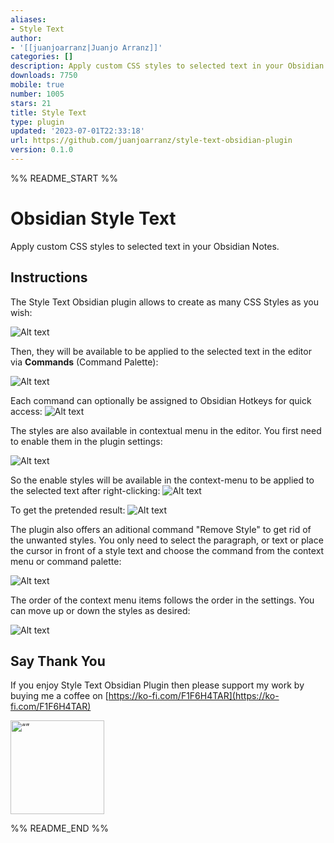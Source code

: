 ```yaml
---
aliases:
- Style Text
author:
- '[[juanjoarranz|Juanjo Arranz]]'
categories: []
description: Apply custom CSS styles to selected text in your Obsidian Notes.
downloads: 7750
mobile: true
number: 1005
stars: 21
title: Style Text
type: plugin
updated: '2023-07-01T22:33:18'
url: https://github.com/juanjoarranz/style-text-obsidian-plugin
version: 0.1.0
---
```


%% README_START %%

# Obsidian Style Text

Apply custom CSS styles to selected text in your Obsidian Notes.


## Instructions

The Style Text Obsidian plugin allows to create as many CSS Styles as you wish:

![Alt text](https://raw.githubusercontent.com/juanjoarranz/style-text-obsidian-plugin/HEAD/assets/image-styles.png)

Then, they will be available to be applied to the selected text in the editor via **Commands** (Command Palette):

![Alt text](https://raw.githubusercontent.com/juanjoarranz/style-text-obsidian-plugin/HEAD/assets/command-palette.png)

Each command can optionally be assigned to Obsidian Hotkeys for quick access:
![Alt text](https://raw.githubusercontent.com/juanjoarranz/style-text-obsidian-plugin/HEAD/assets/assing-hotkeys.png)


The styles are also available in contextual menu in the editor. You first need to enable them in the plugin settings:

![Alt text](https://raw.githubusercontent.com/juanjoarranz/style-text-obsidian-plugin/HEAD/assets/enable-contextual-menu.png)

So the enable styles will be available in the context-menu to be applied to the selected text after right-clicking:
![Alt text](https://raw.githubusercontent.com/juanjoarranz/style-text-obsidian-plugin/HEAD/assets/context-menu.png)

To get the pretended result:
![Alt text](https://raw.githubusercontent.com/juanjoarranz/style-text-obsidian-plugin/HEAD/assets/pretended-result.png)


The plugin also offers an aditional command "Remove Style" to get rid of the unwanted styles. You only need to select the paragraph, or text or place the cursor in front of a style text and choose the command from the context menu or command palette:

![Alt text](https://raw.githubusercontent.com/juanjoarranz/style-text-obsidian-plugin/HEAD/assets/remove-style.png)

The order of the context menu items follows the order in the settings. You can move up or down the styles as desired:

![Alt text](https://raw.githubusercontent.com/juanjoarranz/style-text-obsidian-plugin/HEAD/assets/styles-order.png)

## Say Thank You

If you enjoy Style Text Obsidian Plugin then please support my work by buying me a coffee on [https://ko-fi.com/F1F6H4TAR](https://ko-fi.com/F1F6H4TAR)


[<img src="https://cdn.ko-fi.com/cdn/kofi3.png?v=3" alt= “” width="150px">](https://ko-fi.com/F1F6H4TAR)


%% README_END %%
